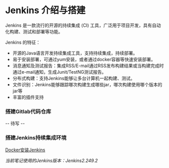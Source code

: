 # Jenkins 介绍与搭建

Jenkins 是一款流行的开源的持续集成 (CI) 工具，广泛用于项目开发，具有自动化构建、测试和部署等功能。

Jenkins 的特征：

- 开源的Java语言开发持续集成工具，支持持续集成，持续部署。
- 易于安装部署，可通过yum安装，或者通过docker容器等快速安装部署。
- 消息通知及测试报告：集成RSS/E-mail通过RSS发布构建结果或当构建完成时通过e-mail通知，生成Junit/TestNG测试报告。
- 分布式构建：支持Jenkins能够让多台计算机一起构建、测试。
- 文件识别：Jenkins能够跟踪哪次构建生成哪些jar，哪次构建使用哪个版本的jar等
- 丰富的插件支持

### 搭建Gitlab代码仓库

-- 待写 --



### 搭建Jenkins持续集成环境

[Docker安装Jenkins](https://www.shiguangping.com/2020/09/docker-install-jenkins)

*当前笔记使用的Jenkins版本：Jenkins2.249.2*